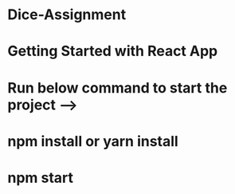 
# Dice-Assignment
# Getting Started with React App

# Run below command to start the project -->

# npm install or yarn install
# npm start

